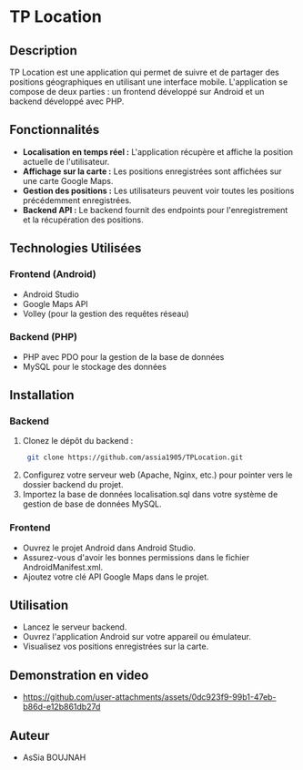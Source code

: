 # TP Location

## Description

TP Location est une application qui permet de suivre et de partager des positions géographiques en utilisant une interface mobile. L'application se compose de deux parties : un frontend développé sur Android et un backend développé avec PHP.

## Fonctionnalités

- **Localisation en temps réel :** L'application récupère et affiche la position actuelle de l'utilisateur.
- **Affichage sur la carte :** Les positions enregistrées sont affichées sur une carte Google Maps.
- **Gestion des positions :** Les utilisateurs peuvent voir toutes les positions précédemment enregistrées.
- **Backend API :** Le backend fournit des endpoints pour l'enregistrement et la récupération des positions.

## Technologies Utilisées

### Frontend (Android)
- Android Studio
- Google Maps API
- Volley (pour la gestion des requêtes réseau)

### Backend (PHP)
- PHP avec PDO pour la gestion de la base de données
- MySQL pour le stockage des données

## Installation

### Backend

1. Clonez le dépôt du backend :
   ```bash
    git clone https://github.com/assia1905/TPLocation.git
2. Configurez votre serveur web (Apache, Nginx, etc.) pour pointer vers le dossier backend du projet.
3. Importez la base de données localisation.sql dans votre système de gestion de base de données MySQL.
### Frontend
- Ouvrez le projet Android dans Android Studio.
- Assurez-vous d'avoir les bonnes permissions dans le fichier AndroidManifest.xml.
- Ajoutez votre clé API Google Maps dans le projet.
## Utilisation
- Lancez le serveur backend.
- Ouvrez l'application Android sur votre appareil ou émulateur.
- Visualisez vos positions enregistrées sur la carte.
## Demonstration en video 
- https://github.com/user-attachments/assets/0dc923f9-99b1-47eb-b86d-e12b861db27d
## Auteur
- AsSia BOUJNAH


